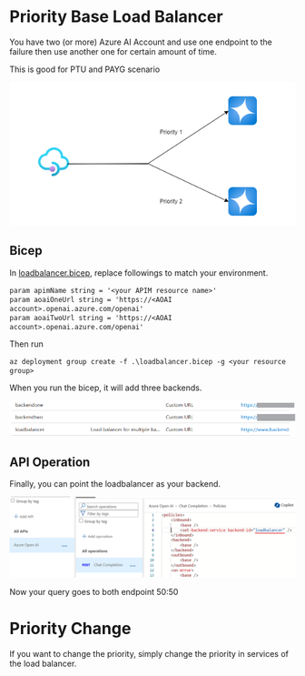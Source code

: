 # Priority Base Load Balancer

You have two (or more) Azure AI Account and use one endpoint to the failure then use another one for certain amount of time.

This is good for PTU and PAYG scenario

![](./assets/priority.drawio.png)

## Bicep

In [loadbalancer.bicep](./assets/loadbalancer.bicep), replace followings to match your environment.

```bicep
param apimName string = '<your APIM resource name>'
param aoaiOneUrl string = 'https://<AOAI account>.openai.azure.com/openai'
param aoaiTwoUrl string = 'https://<AOAI account>.openai.azure.com/openai'
```

Then run 
```shell
az deployment group create -f .\loadbalancer.bicep -g <your resource group>
```
When you run the bicep, it will add three backends.

![backends](./assets/backends-loadbalancer.png)

## API Operation

Finally, you can point the loadbalancer as your backend.

![policy](./assets/loadbalancer-backend-policy.png)

Now your query goes to both endpoint 50:50

# Priority Change

If you want to change the priority, simply change the priority in services of the load balancer.